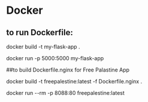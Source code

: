# Docker
## to run Dockerfile:
docker build -t my-flask-app .

docker run -p 5000:5000 my-flask-app



##to build Dockerfile.nginx for Free Palastine App

docker build -t freepalestine:latest -f Dockerfile.nginx .

docker run --rm -p 8088:80 freepalestine:latest
